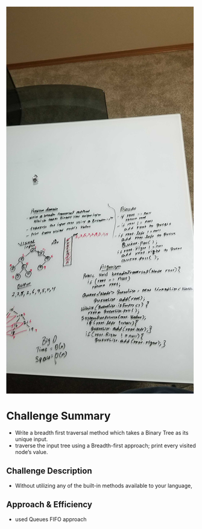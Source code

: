 ![breadthTraversal](../assets/breadth.jpg)
# Challenge Summary
* Write a breadth first traversal method which takes a Binary Tree as its unique input. 
* traverse the input tree using a Breadth-first approach; print every visited node’s value.
## Challenge Description
* Without utilizing any of the built-in methods available to your language, 


## Approach & Efficiency
* used Queues FIFO approach 
